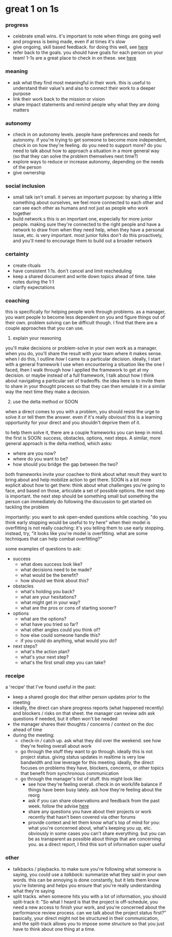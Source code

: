 # great 1 on 1s

### progress

- celebrate small wins. it's important to note when things are going well and progress is being made, even if at times it's slow
- give ongoing, skill based feedback. for doing this well, see [here](./giving_feedback.md)
- refer back to the goals. you should have goals for each person on your team! 1-1s are a great place to check in on these. see [here](./development_convos.md)

### meaning

- ask what they find most meaningful in their work. this is useful to understand their value's and also to connect their work to a deeper purpose
- link their work back to the mission or vision
- share impact statements and remind people why what they are doing matters

### autonomy

- check in on autonomy levels. people have preferences and needs for autonomy. if you're trying to get someone to become more independent, check in on how they're feeling. do you need to support more? do you need to talk about how to approach a situation in a more general way (so that they can solve the problem themselves next time?)
- explore ways to reduce or increase autonomy, depending on the needs of the person
- give ownership

### social inclusion

- small talk isn't small. it serves an important purpose: by sharing a little something about ourselves, we feel more connected to each other and can see each other as humans and not just as people who work together
- build network.s this is an important one, especially for more junior people. making sure they're connected to the right people and have a network to draw from when they need help, when they have a personal issue, etc. is very important. most junior folks don't do this proactively, and you'll need to encourage them to build out a broader network

### certainty

- create rituals
- have consistent 1:1s. don't cancel and limit rescheduling
- keep a shared document and write down topics ahead of time. take notes during the 1:1
- clarify expectations

### coaching 

this is specifically for helping people work through problems. as a manager, you want people to become less dependent on you and figure things out of their own. problem solving can be difficult though. I find that there are a couple approaches that you can use.

1. explain your reasoning

you'll make decisions or problem-solve in your own work as a manager. when you do, you'll share the result with your team where it makes sense. when I do this, I outline _how_ I came to a particular decision. ideally, I start with a general framework I use when encountering a situation like the one I faced, then I walk through how I applied the framework to get at my decision. or maybe instead of a full framework, I talk about how I think about navigating a particular set of tradeoffs. the idea here is to invite them to share in your thought process so that they can then emulate it in a similar way the next time they make a decision.

2. use the delta method or SOON

when a direct comes to you with a problem, you should resist the urge to solve it or tell them the answer. even if it's really obvious! this is a learning opportunity for your direct and you shouldn't deprive them of it. 

to help them solve it, there are a couple frameworks you can keep in mind. the first is SOON: success, obstacles, options, next steps. A similar, more general approach is the delta method, which asks:

- where are you now?
- where do you want to be?
- how should you bridge the gap between the two?

both frameworks invite your coachee to think about what result they want to bring about and help mobilize action to get there. SOON is a bit more explicit about _how_ to get there: think about what challenges you're going to face, and based on those, articulate a set of possible options. the next step is important. the next step should be something small but something the person can immediately do following the discussion to get started on tackling the problem

importantly: you want to ask open-ended questions while coaching. "do you think early stopping would be useful to try here" when their model is overfitting is not really coaching: it's you telling them to use early stopping. instead, try, "it looks like you're model is overfitting. what are some techniques that can help combat overfitting?"

some examples of questions to ask:

- success
  - what does success look like?
  - what decisions need to be made?
  - what would be the benefit?
  - how should we think about this?
- obstacles
  - what's holding you back?
  - what are your hesitations?
  - what might get in your way?
  - what are the pros or cons of starting sooner?
- options
  - what are the options?
  - what have you tried so far?
  - what other angles could you think of?
  - how else could someone handle this?
  - if you could do anything, what would you do?
- next steps?
  - what's the action plan?
  - what's your next step?
  - what's the first small step you can take?

### receipe

a 'recipe' that I've found useful in the past:

- keep a shared google doc that either person updates prior to the meeting
- ideally, the direct can share progress reports (what happened recently) and blockers / risks on that sheet. the manager can review adn ask questions if needed, but it often won't be needed
- the manager shares their thoughts / concerns / context on the doc ahead of time
- during the meeting:
  - check-in / catch up. ask what they did over the weekend. see how they're feeling overall about work
  - go through the stuff they want to go through. ideally this is not project status. giving status updates in realtime is very low bandwidth and low leverage for this meeting. ideally, the direct focuses on problems they have, blockers, concerns, or other topics that benefit from synchronous communication
  - go through the manager's list of stuff. this might look like:
    - see how they're feeling overall. check in on work/life balance if things have been busy lately. ask how they're feeling about the reorg
    - ask if you can share observations and feedback from the past week. follow the advise [here](./giving_feedback.md)
    - share any questions you have about their projects or work recently that hasn't been covered via other forums
    - provide context and let them know what's top of mind for you: what you're concerned about, what's keeping you up, etc. obviously in some cases you can't share everything. but you can be as transparent as possible about things that are concerning you. as a direct report, I find this sort of information super useful

### other 

- talkbacks / playbacks. to make sure you're following what someone is saying, you could use a _talkback_: summarize what they said in your own words. this can be annoying is done constantly, but it lets them know you're listening and helps you ensure that you're really understanding what they're saying
- split tracks. when someone hits you with a lot of information, you should split-track it: "So what I heard is that the project is off-schedule, you need a new access to finish your work, and you're concerned about the performance review process. can we talk about the project status first?" basically, your direct might not be structured in their communication, and the split-track allows you to impose some structure so that you just have to think about one thing at a time.